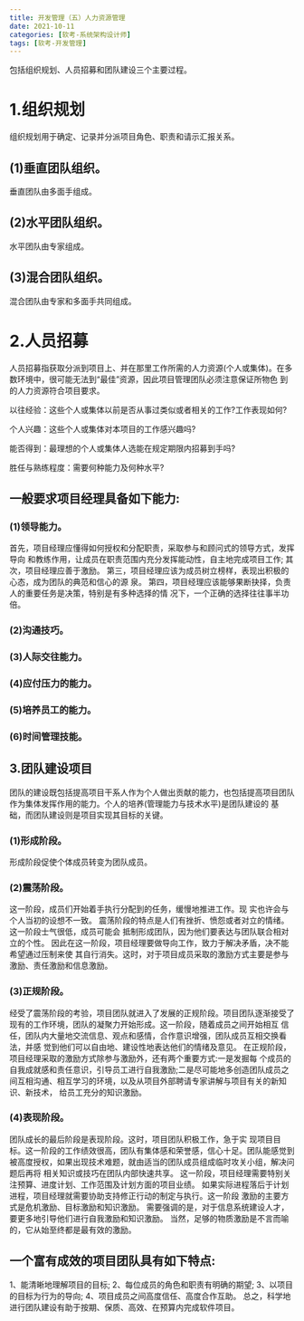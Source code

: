 ```yaml
---
title: 开发管理（五）人力资源管理
date: 2021-10-11
categories: [软考-系统架构设计师]
tags: [软考-开发管理]
---
```


包括组织规划、人员招募和团队建设三个主要过程。

# 1.组织规划
组织规划用于确定、记录并分派项目角色、职责和请示汇报关系。

## (1)垂直团队组织。
垂直团队由多面手组成。
## (2)水平团队组织。
水平团队由专家组成。
## (3)混合团队组织。
混合团队由专家和多面手共同组成。

# 2.人员招募
人员招募指获取分派到项目上、并在那里工作所需的人力资源(个人或集体)。在多数环境中，很可能无法到“最佳”资源，因此项目管理团队必须注意保证所物色 到的人力资源符合项目要求。

以往经验：这些个人或集体以前是否从事过类似或者相关的工作?工作表现如何?

个人兴趣：这些个人或集体对本项目的工作感兴趣吗?

能否得到：最理想的个人或集体人选能在规定期限内招募到手吗?

胜任与熟练程度：需要何种能力及何种水平?

## 一般要求项目经理具备如下能力:
### (1)领导能力。
首先，项目经理应懂得如何授权和分配职责，采取参与和顾问式的领导方式，发挥导向 和教练作用，让成员在职责范围内充分发挥能动性，自主地完成项目工作;
其次，项目经理应善于激励。
第三，项目经理应该为成员树立榜样，表现出积极的心态，成为团队的典范和信心的源 泉。
第四，项目经理应该能够果断抉择，负责人的重要任务是决策，特别是有多种选择的情 况下，一个正确的选择往往事半功倍。

### (2)沟通技巧。

### (3)人际交往能力。

### (4)应付压力的能力。

### (5)培养员工的能力。

### (6)时间管理技能。

## 3.团队建设项目
团队的建设既包括提高项目干系人作为个人做出贡献的能力，也包括提高项目团队作为集体发挥作用的能力。个人的培养(管理能力与技术水平)是团队建设的 基础，而团队建设则是项目实现其目标的关键。
### (1)形成阶段。
形成阶段促使个体成员转变为团队成员。
### (2)震荡阶段。
这一阶段，成员们开始着手执行分配到的任务，缓慢地推进工作。现 实也许会与个人当初的设想不一致。
震荡阶段的特点是人们有挫折、愤怨或者对立的情绪。这一阶段士气很低，成员可能会 抵制形成团队，因为他们要表达与团队联合相对立的个性。
因此在这一阶段，项目经理要做导向工作，致力于解决矛盾，决不能希望通过压制来使 其自行消失。这时，对于项目成员采取的激励方式主要是参与激励、责任激励和信息激励。
### (3)正规阶段。
经受了震荡阶段的考验，项目团队就进入了发展的正规阶段。项目团队逐渐接受了现有的工作环境，团队的凝聚力开始形成。这一阶段，随着成员之间开始相互 信任，团队内大量地交流信息、观点和感情，合作意识增强，团队成员互相交换看法，并感 觉到他们可以自由地、建设性地表达他们的情绪及意见。
在正规阶段，项目经理采取的激励方式除参与激励外，还有两个重要方式:一是发掘每 个成员的自我成就感和责任意识，引导员工进行自我激励;二是尽可能地多创造团队成员之 间互相沟通、相互学习的环境，以及从项目外部聘请专家讲解与项目有关的新知识、新技术， 给员工充分的知识激励。

### (4)表现阶段。
团队成长的最后阶段是表现阶段。这时，项目团队积极工作，急于实 现项目目标。这一阶段的工作绩效很高，团队有集体感和荣誉感，信心十足。团队能感觉到 被高度授权，如果出现技术难题，就由适当的团队成员组成临时攻关小组，解决问题后再将 相关知识或技巧在团队内部快速共享。
这一阶段，项目经理需要特别关注预算、进度计划、工作范围及计划方面的项目业绩。 如果实际进程落后于计划进程，项目经理就需要协助支持修正行动的制定与执行。这一阶段 激励的主要方式是危机激励、目标激励和知识激励。
需要强调的是，对于信息系统建设人才，要更多地引导他们进行自我激励和知识激励。 当然，足够的物质激励是不言而喻的，它从始至终都是最有效的激励。


## 一个富有成效的项目团队具有如下特点:
1、能清晰地理解项目的目标;
2、每位成员的角色和职责有明确的期望;
3、以项目的目标为行为的导向; 
4、项目成员之间高度信任、高度合作互助。
总之，科学地进行团队建设有助于按期、保质、高效、在预算内完成软件项目。